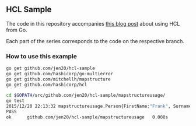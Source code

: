 ## HCL Sample

The code in this repository accompanies [this blog post](http://jen20.com/2015/09/07/using-hcl-part-1.html) about using HCL from Go.

Each part of the series corresponds to the code on the respective branch.

### How to use this example

```bash
go get github.com/jen20/hcl-sample
go get github.com/hashicorp/go-multierror
go get github.com/mitchellh/mapstructure
go get github.com/hashicorp/hcl
 
cd $GOPATH/src/github.com/jen20/hcl-sample/mapstructureusage/
go test
2015/12/20 22:13:32 mapstructureusage.Person{FirstName:"Frank", Surname:"Sinatra", City:"Hoboken", YearOfBirth:1915}
PASS
ok      github.com/jen20/hcl-sample/mapstructureusage   0.008s
```
